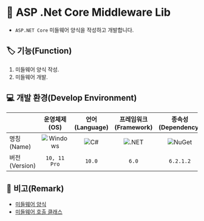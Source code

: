 
# 📕 ASP .Net Core Middleware Lib

* `ASP.NET Core` 미들웨어 양식을 작성하고 개발합니다.

## 🏷️ 기능(Function)

1. 미들웨어 양식 작성.
2. 미들웨어 개발.

## 💻 개발 환경(Develop Environment)

||운영체제(OS)|언어(Language)|프레임워크(Framework)|종속성(Dependency)|
|-|:-:|:-:|:-:|:-:|
|명칭(Name)|![Windows](https://img.shields.io/badge/Windows-0078D6?style=flat-square&logo=Windows&logoColor=white)|![C#](https://img.shields.io/badge/CSharp-239120?style=flat-square&logo=CSharp&logoColor=white)|![.NET](https://img.shields.io/badge/.NET-512BD4?style=flat-square&logo=.NET&logoColor=white)|![NuGet](https://img.shields.io/badge/NUGET-004880?style=flat-square&logo=NuGet&logoColor=white)|
|버전(Version)|`10, 11 Pro`|`10.0`|`6.0`|`6.2.1.2`|

## 📖 비고(Remark)

* [미들웨어 양식](./ASP.NET%20Core%20Middleware/Middlewares/MyCustomMiddleware.cs)
* [미들웨어 호출 클래스](./ASP.NET%20Core%20Middleware/Program.cs)
